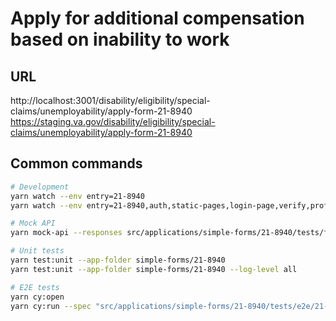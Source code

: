 # Apply for additional compensation based on inability to work

## URL
http://localhost:3001/disability/eligibility/special-claims/unemployability/apply-form-21-8940
https://staging.va.gov/disability/eligibility/special-claims/unemployability/apply-form-21-8940

## Common commands
```bash
# Development
yarn watch --env entry=21-8940
yarn watch --env entry=21-8940,auth,static-pages,login-page,verify,profile

# Mock API
yarn mock-api --responses src/applications/simple-forms/21-8940/tests/fixtures/mocks/local-mock-responses.js

# Unit tests
yarn test:unit --app-folder simple-forms/21-8940
yarn test:unit --app-folder simple-forms/21-8940 --log-level all

# E2E tests
yarn cy:open
yarn cy:run --spec "src/applications/simple-forms/21-8940/tests/e2e/21-8940.cypress.spec.js"
```
